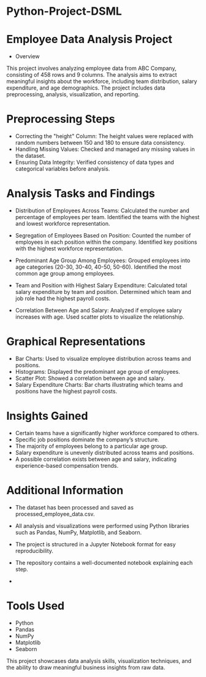 # Python-Project-DSML
# Employee Data Analysis Project

- Overview

This project involves analyzing employee data from ABC Company, consisting of 458 rows and 9 columns. The analysis aims to extract meaningful insights about the workforce, including team distribution, salary expenditure, and age demographics. The project includes data preprocessing, analysis, visualization, and reporting.

# Preprocessing Steps

- Correcting the "height" Column: The height values were replaced with random numbers between 150 and 180 to ensure data consistency.
- Handling Missing Values: Checked and managed any missing values in the dataset.
- Ensuring Data Integrity: Verified consistency of data types and categorical variables before analysis.

# Analysis Tasks and Findings

- Distribution of Employees Across Teams:
Calculated the number and percentage of employees per team.
Identified the teams with the highest and lowest workforce representation.

- Segregation of Employees Based on Position:
Counted the number of employees in each position within the company.
Identified key positions with the highest workforce representation.

- Predominant Age Group Among Employees:
Grouped employees into age categories (20-30, 30-40, 40-50, 50-60).
Identified the most common age group among employees.

- Team and Position with Highest Salary Expenditure:
Calculated total salary expenditure by team and position.
Determined which team and job role had the highest payroll costs.

- Correlation Between Age and Salary:
Analyzed if employee salary increases with age.
Used scatter plots to visualize the relationship.

# Graphical Representations

- Bar Charts: Used to visualize employee distribution across teams and positions.
- Histograms: Displayed the predominant age group of employees.
- Scatter Plot: Showed a correlation between age and salary.
- Salary Expenditure Charts: Bar charts illustrating which teams and positions have the highest payroll costs.

# Insights Gained

- Certain teams have a significantly higher workforce compared to others.
- Specific job positions dominate the company’s structure.
- The majority of employees belong to a particular age group.
- Salary expenditure is unevenly distributed across teams and positions.
- A possible correlation exists between age and salary, indicating experience-based compensation trends.

# Additional Information

- The dataset has been processed and saved as processed_employee_data.csv.
- All analysis and visualizations were performed using Python libraries such as Pandas, NumPy, Matplotlib, and Seaborn.
- The project is structured in a Jupyter Notebook format for easy reproducibility.

- The repository contains a well-documented notebook explaining each step.
- 
# Tools Used

- Python
- Pandas
- NumPy
- Matplotlib
- Seaborn

This project showcases data analysis skills, visualization techniques, and the ability to draw meaningful business insights from raw data.
